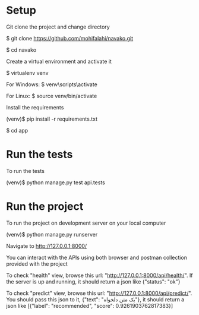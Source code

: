 # Setup
Git clone the project and change directory

$ git clone https://github.com/mohifalahi/navako.git

$ cd navako

Create a virtual environment and activate it

$ virtualenv venv

For Windows: $ venv\scripts\activate

For Linux: $ source venv/bin/activate

Install the requirements

(venv)$ pip install -r requirements.txt

$ cd app

# Run the tests
To run the tests

(venv)$ python manage.py test api.tests

# Run the project
To run the project on development server on your local computer

(venv)$ python manage.py runserver

Navigate to http://127.0.0.1:8000/

You can interact with the APIs using both browser and postman collection provided with the project

To check "health" view, browse this url: "http://127.0.0.1:8000/api/health/". If the server is up and running, it should return a json like {"status": "ok"}

To check "predict" view, browse this url: "http://127.0.0.1:8000/api/predict/". You should pass this json to it, {"text": "یک متن دلخواه"}, it should return a json like [{"label": "recommended", "score": 0.9261903762817383}]




